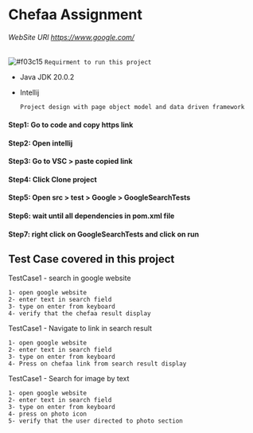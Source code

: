 # Chefaa Assignment
###### WebSite URl https://www.google.com/

![#f03c15](https://www.iconsdb.com/icons/download/color/f03c15/circle-16.png) `Requirment to run this project` 

* Java JDK 20.0.2

* Intellij

      Project design with page object model and data driven framework

#### Step1: Go to code and copy https link
#### Step2: Open intellij
#### Step3: Go to VSC > paste copied link
#### Step4: Click Clone project
#### Step5: Open src > test > Google > GoogleSearchTests 
#### Step6: wait until all dependencies in pom.xml file 
#### Step7: right click on GoogleSearchTests and click on run

## Test Case covered in this project 

TestCase1 - search in google website	

	1- open google website
	2- enter text in search field
	3- type on enter from keyboard
 	4- verify that the chefaa result display
 
TestCase1 - Navigate to link in search result

	1- open google website
 	2- enter text in search field
 	3- type on enter from keyboard
 	4- Press on chefaa link from search result display

TestCase1 - Search for image by text

	1- open google website
    2- enter text in search field
    3- type on enter from keyboard
    4- press on photo icon
	5- verify that the user directed to photo section 